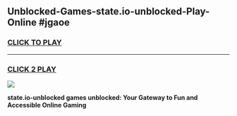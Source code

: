 
## Unblocked-Games-state.io-unblocked-Play-Online #jgaoe
<h3>
<a href="https://news.freeplayer.one?title=state.io-unblocked&ref=3">CLICK TO PLAY</a></h3>
<hr>

<h3>
<a href="https://news.freeplayer.one?title=state.io-unblocked&ref=3">CLICK 2 PLAY</a>
  
</h3>

<a href="https://news.freeplayer.one?title=state.io-unblocked&ref=3"><img src="https://clearcache.store/games.png"></a>


**state.io-unblocked games unblocked: Your Gateway to Fun and Accessible Online Gaming**
